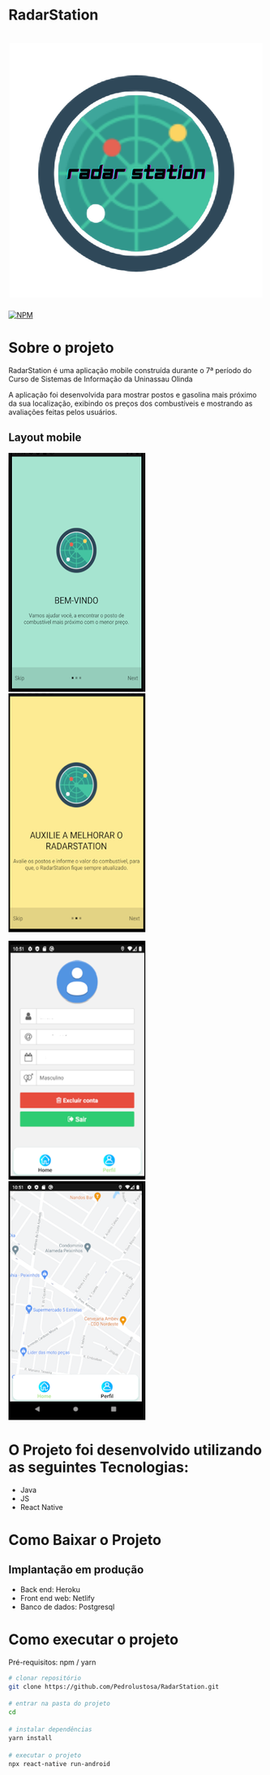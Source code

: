# RadarStation 
<h1 align="center"> 
<img src=https://github.com/AlvaroLauriano/Radar_Station_Read-me/blob/main/assets/_Logotipo-.png >
</h1>

[![NPM](https://img.shields.io/npm/l/react)](https://github.com/AlvaroLauriano/Radar_Station_Read-me/blob/main/LICENSE) 

# Sobre o projeto

RadarStation é uma aplicação mobile construída durante o 7ª período do Curso de Sistemas de Informação da Uninassau Olinda

A aplicação foi desenvolvida para mostrar postos e gasolina mais próximo da sua localização, exibindo os preços dos combustíveis e mostrando as avaliações feitas pelos usuários.

## Layout mobile
![Mobile 1](https://github.com/AlvaroLauriano/Radar_Station_Read-me/blob/main/assets/tela%20bem%20vindo.png)![Mobile 2](https://github.com/AlvaroLauriano/Radar_Station_Read-me/blob/main/assets/tela%20bem%202.png) 

![Mobile 3](https://github.com/AlvaroLauriano/Radar_Station_Read-me/blob/main/assets/tela%20de%20cadastro.png)![Mobile 4](https://github.com/AlvaroLauriano/Radar_Station_Read-me/blob/main/assets/maps.png)




#  O Projeto foi desenvolvido utilizando as seguintes Tecnologias:
- Java
- JS 
- React Native

# Como Baixar o Projeto


## Implantação em produção
- Back end: Heroku
- Front end web: Netlify
- Banco de dados: Postgresql

# Como executar o projeto

Pré-requisitos: npm / yarn

```bash
# clonar repositório
git clone https://github.com/Pedrolustosa/RadarStation.git

# entrar na pasta do projeto
cd 

# instalar dependências
yarn install

# executar o projeto
npx react-native run-android
```
